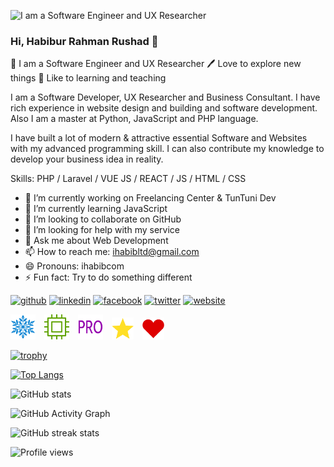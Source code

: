 ![I am a Software Engineer and UX Researcher](https://scontent.fjsr8-1.fna.fbcdn.net/v/t39.30808-6/298705664_1962843007239835_8330420616631571224_n.jpg?_nc_cat=105&ccb=1-7&_nc_sid=e3f864&_nc_ohc=pSsdEkWI0FwAX-3mb3d&_nc_ht=scontent.fjsr8-1.fna&oh=00_AfDWZW8Cau7EjAQUX_FPPFnAjx2dvXT10RTCShb2oOZKOA&oe=63BAFF46)

### Hi,  Habibur Rahman Rushad 👋
👑 I am a Software Engineer and UX Researcher
🖊️ Love to explore new things
🎤 Like to learning and teaching

I am a Software Developer, UX Researcher and Business Consultant. I have rich experience in website design and building and software development. Also I am a master at Python, JavaScript and PHP language.

I have built a lot of modern & attractive essential Software and Websites with my advanced programming skill. I can also contribute my knowledge to develop your business idea in reality.



Skills: PHP / Laravel / VUE JS / REACT / JS / HTML / CSS

- 🔭 I’m currently working on Freelancing Center & TunTuni Dev 
- 🌱 I’m currently learning JavaScript 
- 👯 I’m looking to collaborate on GitHub 
- 🤔 I’m looking for help with my service 
- 💬 Ask me about Web Development 
- 📫 How to reach me: ihabibltd@gmail.com 
- 😄 Pronouns: ihabibcom 
- ⚡ Fun fact: Try to do something different 


[<img src='https://cdn.jsdelivr.net/npm/simple-icons@3.0.1/icons/github.svg' alt='github' height='40'>](https://github.com/ihabibcom)  [<img src='https://cdn.jsdelivr.net/npm/simple-icons@3.0.1/icons/linkedin.svg' alt='linkedin' height='40'>](https://www.linkedin.com/in/rushadme/)  [<img src='https://cdn.jsdelivr.net/npm/simple-icons@3.0.1/icons/facebook.svg' alt='facebook' height='40'>](https://www.facebook.com/rushadme)  [<img src='https://cdn.jsdelivr.net/npm/simple-icons@3.0.1/icons/twitter.svg' alt='twitter' height='40'>](https://twitter.com/ihabibcom)  [<img src='https://cdn.jsdelivr.net/npm/simple-icons@3.0.1/icons/icloud.svg' alt='website' height='40'>](ihabib.com)  

<a href='https://archiveprogram.github.com/'><img src='https://raw.githubusercontent.com/acervenky/animated-github-badges/master/assets/acbadge.gif' width='40' height='40'></a> <a href='https://docs.github.com/en/developers'><img src='https://raw.githubusercontent.com/acervenky/animated-github-badges/master/assets/devbadge.gif' width='40' height='40'></a> <a href='https://github.com/pricing'><img src='https://raw.githubusercontent.com/acervenky/animated-github-badges/master/assets/pro.gif' width='40' height='40'></a> <a href='https://stars.github.com/'><img src='https://raw.githubusercontent.com/acervenky/animated-github-badges/master/assets/starbadge.gif' width='35' height='35'></a> <a href='https://docs.github.com/en/github/supporting-the-open-source-community-with-github-sponsors'><img src='https://raw.githubusercontent.com/acervenky/animated-github-badges/master/assets/sponsorbadge.gif' width='35' height='35'></a> 

[![trophy](https://github-profile-trophy.vercel.app/?username=ihabibcom)](https://github.com/ryo-ma/github-profile-trophy)

[![Top Langs](https://github-readme-stats.vercel.app/api/top-langs/?username=ihabibcom)](https://github.com/anuraghazra/github-readme-stats)

![GitHub stats](https://github-readme-stats.vercel.app/api?username=ihabibcom&show_icons=true&count_private=true)  

![GitHub Activity Graph](https://activity-graph.herokuapp.com/graph?username=ihabibcom)  

![GitHub streak stats](https://streak-stats.demolab.com/?user=ihabibcom)  

![Profile views](https://gpvc.arturio.dev/ihabibcom)  
